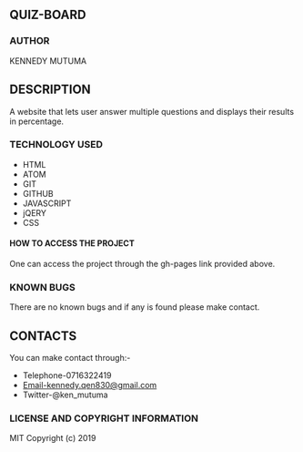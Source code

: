 ## QUIZ-BOARD
### AUTHOR
KENNEDY MUTUMA
## DESCRIPTION
A website that lets user answer multiple questions and displays their results in percentage.
### TECHNOLOGY USED
   * HTML
   * ATOM
   * GIT
   * GITHUB
   * JAVASCRIPT
   * jQERY
   * CSS
#### HOW TO ACCESS THE PROJECT
One can access the project through the gh-pages link provided above.
###  KNOWN BUGS
There are no known bugs and if any is found please make contact.
##  CONTACTS
You can make contact through:-
  * Telephone-0716322419
  * Email-kennedy.qen830@gmail.com
  * Twitter-@ken_mutuma
### LICENSE AND COPYRIGHT INFORMATION
MIT Copyright (c) 2019  
